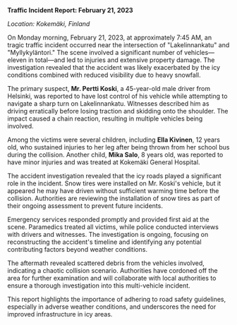 

**Traffic Incident Report: February 21, 2023**

*Location: Kokemäki, Finland*

On Monday morning, February 21, 2023, at approximately 7:45 AM, an tragic traffic incident occurred near the intersection of "Lakelinnankatu" and "Myllykyläntori." The scene involved a significant number of vehicles—eleven in total—and led to injuries and extensive property damage. The investigation revealed that the accident was likely exacerbated by the icy conditions combined with reduced visibility due to heavy snowfall.

The primary suspect, **Mr. Pertti Koski**, a 45-year-old male driver from Helsinki, was reported to have lost control of his vehicle while attempting to navigate a sharp turn on Lakelinnankatu. Witnesses described him as driving erratically before losing traction and skidding onto the shoulder. The impact caused a chain reaction, resulting in multiple vehicles being involved.

Among the victims were several children, including **Ella Kivinen**, 12 years old, who sustained injuries to her leg after being thrown from her school bus during the collision. Another child, **Mika Salo**, 8 years old, was reported to have minor injuries and was treated at Kokemäki General Hospital.

The accident investigation revealed that the icy roads played a significant role in the incident. Snow tires were installed on Mr. Koski's vehicle, but it appeared he may have driven without sufficient warming time before the collision. Authorities are reviewing the installation of snow tires as part of their ongoing assessment to prevent future incidents.

Emergency services responded promptly and provided first aid at the scene. Paramedics treated all victims, while police conducted interviews with drivers and witnesses. The investigation is ongoing, focusing on reconstructing the accident's timeline and identifying any potential contributing factors beyond weather conditions.

The aftermath revealed scattered debris from the vehicles involved, indicating a chaotic collision scenario. Authorities have cordoned off the area for further examination and will collaborate with local authorities to ensure a thorough investigation into this multi-vehicle incident.

This report highlights the importance of adhering to road safety guidelines, especially in adverse weather conditions, and underscores the need for improved infrastructure in icy areas.